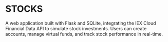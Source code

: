 # STOCKS
A web application built with Flask and SQLite, integrating the IEX Cloud Financial Data API to simulate stock investments. Users can create accounts, manage virtual funds, and track stock performance in real-time.
